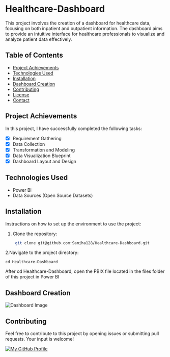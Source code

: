 # Healthcare-Dashboard 

This project involves the creation of a dashboard for healthcare data, focusing on both inpatient and outpatient information. The dashboard aims to provide an intuitive interface for healthcare professionals to visualize and analyze patient data effectively.


## Table of Contents

- [Project Achievements](#project-achievements)
- [Technologies Used](#technologies-used)
- [Installation](#installation)
- [Dashboard Creation](#dashboard-creation)
- [Contributing](#contributing)
- [License](#license)
- [Contact](#contact)

## Project Achievements

In this project, I have successfully completed the following tasks:

- [x] Requirement Gathering
- [x] Data Collection
- [x] Transformation and Modeling
- [x] Data Visualization Blueprint
- [x] Dashboard Layout and Design

## Technologies Used

- Power BI
- Data Sources (Open Source Datasets)


## Installation

Instructions on how to set up the environment to use the project:
1. Clone the repository:
   ```bash
    git clone git@github.com:Samiha128/Healthcare-Dashboard.git
2.Navigate to the project directory:
    
    cd Healthcare-Dashboard

After cd Healthcare-Dashboard, open the PBIX file located in the files folder of this project in Power BI
## Dashboard Creation

![Dashboard Image](images/Dashboard.png)

## Contributing

Feel free to contribute to this project by opening issues or submitting pull requests. Your input is welcome!

[![My GitHub Profile](images/my-github-avatar-circle.png)](https://github.com/samiha128)





   
